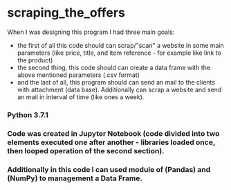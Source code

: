 # scraping_the_offers

When I was designing this program I had three main goals:
- the first of all this code should can scrap/"scan" a website in some main parameters (like price, title, and item reference - for example like link to the product)
- the second thing, this code should can create a data frame with the above mentioned parameters (.csv format)
- and the last of all, this program should can send an mail to the clients with attachment (data base). Additionally can scrap a website and send an mail in interval of time (like ones a week).

### Python 3.7.1
### Code was created in Jupyter Notebook (code divided into two elements executed one after another - libraries loaded once, then looped operation of the second section).
### Additionally in this code I can used module of (Pandas) and (NumPy) to management a Data Frame.
